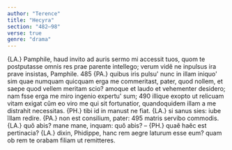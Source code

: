 ```yaml
---
author: "Terence"
title: "Hecyra"
section: "482–98"
verse: true
genre: "drama"
---
```


{LA.} Pamphile, haud invito ad auris sermo mi accessit tuos,
quom te postputasse omnis res prae parente intellego;
verum vidĕ ne inpulsus ira prave insistas, Pamphile.
485
{PA.} quibus iris pulsu' nunc in illam iniquo' sim
quae numquam quicquam erga me commeritast, pater,
quod nollem, et saepe quod vellem meritam scio?
amoque et laudo et vehementer desidero;
nam f<ui>sse erga me miro ingenio expertu' sum;
490
illique exopto ut relicuam vitam exigat
cŭm eo viro me qui sit fortunatior,
quandoquidem illam a me distrahit necessitas.
{PH.} tibi id in manust ne fiat. {LA.} si sanus sies:
iube ĭllam redire. {PA.} non est consilium, pater:
495
matris servibo commodis. {LA.} quŏ abis? mane
mane, inquam: quŏ abis? –  {PH.} quaĕ haĕc est pertinacia?
{LA.} dixin, Phidippe, hanc rem aegre laturum esse eum?
quam ob rem te orabam filiam ut remitteres.